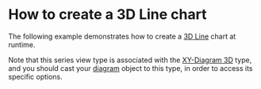 # How to create a 3D Line chart


<p>The following example demonstrates how to create a <a href="http://devexpress.com/Help/Content.aspx?help=XtraCharts&document=CustomDocument2964.htm">3D Line</a> chart at runtime.</p><p>Note that this series view type is associated with the <a href="http://devexpress.com/Help/Content.aspx?help=XtraCharts&document=CustomDocument5909.htm">XY-Diagram 3D</a> type, and you should cast your <a href="http://devexpress.com/Help/Content.aspx?help=XtraCharts&document=CustomDocument6017.htm">diagram</a> object to this type, in order to access its specific options.</p>

<br/>


